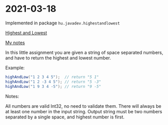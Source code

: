 # 2021-03-18

Implemented in package `hu.javadev.highestandlowest`

[Highest and Lowest](https://www.codewars.com/kata/554b4ac871d6813a03000035)

[My notes](NOTES.md)

In this little assignment you are given a string of space separated numbers, and have to return the highest and lowest number.

Example:

```java
highAndLow("1 2 3 4 5");  // return "5 1"
highAndLow("1 2 -3 4 5"); // return "5 -3"
highAndLow("1 9 3 4 -5"); // return "9 -5"
```

Notes:

All numbers are valid Int32, no need to validate them.
There will always be at least one number in the input string.
Output string must be two numbers separated by a single space, and highest number is first.
